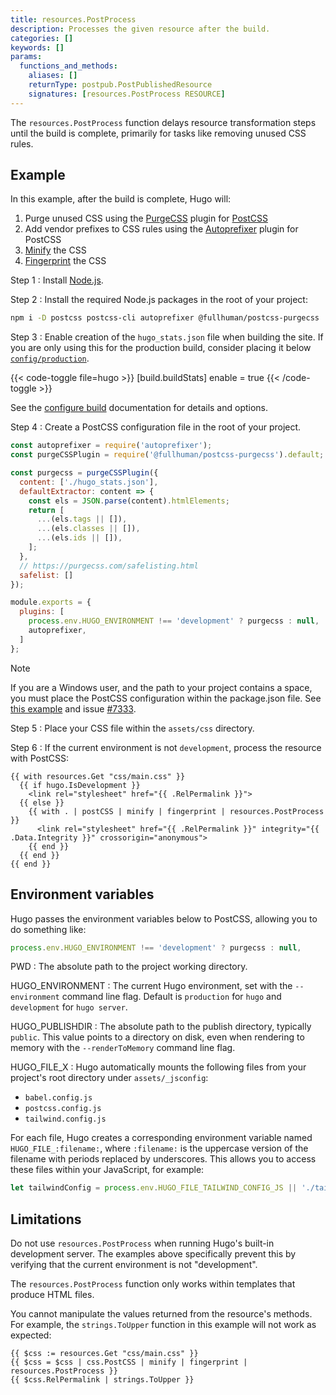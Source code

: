 ```yaml
---
title: resources.PostProcess
description: Processes the given resource after the build.
categories: []
keywords: []
params:
  functions_and_methods:
    aliases: []
    returnType: postpub.PostPublishedResource
    signatures: [resources.PostProcess RESOURCE]
---
```


The `resources.PostProcess` function delays resource transformation steps until the build is complete, primarily for tasks like removing unused CSS rules.

## Example

In this example, after the build is complete, Hugo will:

1. Purge unused CSS using the [PurgeCSS] plugin for [PostCSS]
2. Add vendor prefixes to CSS rules using the [Autoprefixer] plugin for PostCSS
3. [Minify] the CSS
4. [Fingerprint] the CSS

Step 1
: Install [Node.js].

Step 2
: Install the required Node.js packages in the root of your project:

```sh
npm i -D postcss postcss-cli autoprefixer @fullhuman/postcss-purgecss
```

Step 3
: Enable creation of the `hugo_stats.json` file when building the site. If you are only using this for the production build, consider placing it below [`config/production`].

{{< code-toggle file=hugo >}}
[build.buildStats]
enable = true
{{< /code-toggle >}}

See the [configure build] documentation for details and options.

Step 4
: Create a PostCSS configuration file in the root of your project.

```js {file="postcss.config.js" copy=true}
const autoprefixer = require('autoprefixer');
const purgeCSSPlugin = require('@fullhuman/postcss-purgecss').default;

const purgecss = purgeCSSPlugin({
  content: ['./hugo_stats.json'],
  defaultExtractor: content => {
    const els = JSON.parse(content).htmlElements;
    return [
      ...(els.tags || []),
      ...(els.classes || []),
      ...(els.ids || []),
    ];
  },
  // https://purgecss.com/safelisting.html
  safelist: []
});

module.exports = {
  plugins: [
    process.env.HUGO_ENVIRONMENT !== 'development' ? purgecss : null,
    autoprefixer,
  ]
};
```

> [!note]
> If you are a Windows user, and the path to your project contains a space, you must place the PostCSS configuration within the package.json file. See [this example] and issue [#7333].

Step 5
: Place your CSS file within the `assets/css` directory.

Step 6
: If the current environment is not `development`, process the resource with PostCSS:

```go-html-template
{{ with resources.Get "css/main.css" }}
  {{ if hugo.IsDevelopment }}
    <link rel="stylesheet" href="{{ .RelPermalink }}">
  {{ else }}
    {{ with . | postCSS | minify | fingerprint | resources.PostProcess }}
      <link rel="stylesheet" href="{{ .RelPermalink }}" integrity="{{ .Data.Integrity }}" crossorigin="anonymous">
    {{ end }}
  {{ end }}
{{ end }}
```

## Environment variables

Hugo passes the environment variables below to PostCSS, allowing you to do something like:

```js
process.env.HUGO_ENVIRONMENT !== 'development' ? purgecss : null,
```

PWD
: The absolute path to the project working directory.

HUGO_ENVIRONMENT
: The current Hugo environment, set with the `--environment` command line flag.
Default is `production` for `hugo` and `development` for `hugo server`.

HUGO_PUBLISHDIR
: The absolute path to the publish directory, typically `public`. This value points to a directory on disk, even when rendering to memory with the `--renderToMemory` command line flag.

HUGO_FILE_X
: Hugo automatically mounts the following files from your project's root directory under `assets/_jsconfig`:

- `babel.config.js`
- `postcss.config.js`
- `tailwind.config.js`

For each file, Hugo creates a corresponding environment variable named `HUGO_FILE_:filename:`, where `:filename:` is the uppercase version of the filename with periods replaced by underscores. This allows you to access these files within your JavaScript, for example:

```js
let tailwindConfig = process.env.HUGO_FILE_TAILWIND_CONFIG_JS || './tailwind.config.js';
```

## Limitations

Do not use `resources.PostProcess` when running Hugo's built-in development server. The examples above specifically prevent this by verifying that the current environment is not "development".

The `resources.PostProcess` function only works within templates that produce HTML files.

You cannot manipulate the values returned from the resource's methods. For example, the `strings.ToUpper` function in this example will not work as expected:

```go-html-template
{{ $css := resources.Get "css/main.css" }}
{{ $css = $css | css.PostCSS | minify | fingerprint | resources.PostProcess }}
{{ $css.RelPermalink | strings.ToUpper }}
```

[#7333]: https://github.com/gohugoio/hugo/issues/7333
[`config/production`]: /configuration/introduction/#configuration-directory
[Autoprefixer]: https://github.com/postcss/autoprefixer
[configure build]: /configuration/build/
[Fingerprint]: /functions/resources/fingerprint/
[Minify]: /functions/resources/minify/
[Node.js]: https://nodejs.org/en
[PostCSS]: https://postcss.org/
[PurgeCSS]: https://github.com/FullHuman/purgecss
[this example]: https://github.com/postcss/postcss-load-config#packagejson

